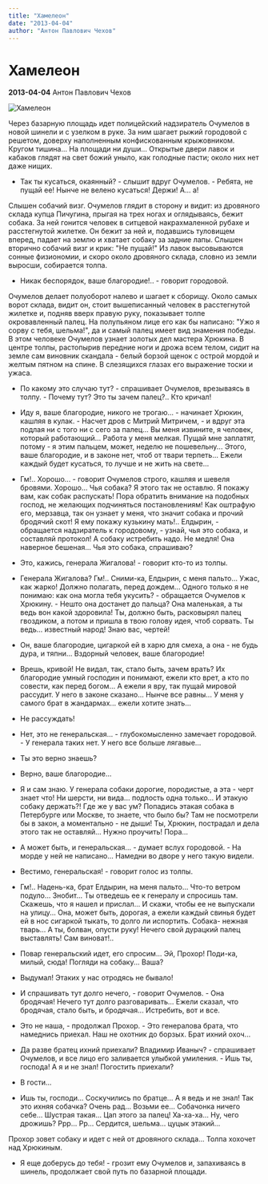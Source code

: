 ```yaml
---
title: "Хамелеон"
date: "2013-04-04"
author: "Антон Павлович Чехов"
---
```


# Хамелеон

**2013-04-04** Антон Павлович Чехов

![Хамелеон](http://dic.academic.ru/pictures/enc_biography/m_25743.jpg)

Через базарную площадь идет полицейский надзиратель Очумелов в новой шинели и с узелком в руке. За ним шагает рыжий городовой с решетом, доверху наполненным конфискованным крыжовником. Кругом тишина... На площади ни души... Открытые двери лавок и кабаков глядят на свет божий уныло, как голодные пасти; около них нет даже нищих.

 - Так ты кусаться, окаянный? - слышит вдруг Очумелов. - Ребята, не пущай ее! Нынче не велено кусаться! Держи! А... а!

Слышен собачий визг. Очумелов глядит в сторону и видит: из дровяного склада купца Пичугина, прыгая на трех ногах и оглядываясь, бежит собака. За ней гонится человек в ситцевой накрахмаленной рубахе и расстегнутой жилетке. Он бежит за ней и, подавшись туловищем вперед, падает на землю и хватает собаку за задние лапы. Слышен вторично собачий визг и крик: "Не пущай!" Из лавок высовываются сонные физиономии, и скоро около дровяного склада, словно из земли выросши, собирается толпа.

 - Никак беспорядок, ваше благородие!.. - говорит городовой.

Очумелов делает полуоборот налево и шагает к сборищу. Около самых ворот склада, видит он, стоит вышеписанный человек в расстегнутой жилетке и, подняв вверх правую руку, показывает толпе окровавленный палец. На полупьяном лице его как бы написано: "Ужо я сорву с тебя, шельма!", да и самый палец имеет вид знамения победы. В этом человеке Очумелов узнает золотых дел мастера Хрюкина. В центре толпы, растопырив передние ноги и дрожа всем телом, сидит на земле сам виновник скандала - белый борзой щенок с острой мордой и желтым пятном на спине. В слезящихся глазах его выражение тоски и ужаса.

 - По какому это случаю тут? - спрашивает Очумелов, врезываясь в толпу. - Почему тут? Это ты зачем палец?.. Кто кричал!

 - Иду я, ваше благородие, никого не трогаю... - начинает Хрюкин, кашляя в кулак. - Насчет дров с Митрий Митричем, - и вдруг эта подлая ни с того ни с сего за палец... Вы меня извините, я человек, который работающий... Работа у меня мелкая. Пущай мне заплатят, потому - я этим пальцем, может, неделю не пошевельну... Этого, ваше благородие, и в законе нет, чтоб от твари терпеть... Ежели каждый будет кусаться, то лучше и не жить на свете...

 - Гм!.. Хорошо... - говорит Очумелов строго, кашляя и шевеля бровями. Хорошо... Чья собака? Я этого так не оставлю. Я покажу вам, как собак распускать! Пора обратить внимание на подобных господ, не желающих подчиняться постановлениям! Как оштрафую его, мерзавца, так он узнает у меня, что значит собака и прочий бродячий скот! Я ему покажу кузькину мать!.. Елдырин, - обращается надзиратель к городовому, - узнай, чья это собака, и составляй протокол! А собаку истребить надо. Не медля! Она наверное бешеная... Чья это собака, спрашиваю?

 - Это, кажись, генерала Жигалова! - говорит кто-то из толпы.

 - Генерала Жигалова? Гм!.. Сними-ка, Елдырин, с меня пальто... Ужас, как жарко! Должно полагать, перед дождем... Одного только я не понимаю: как она могла тебя укусить? - обращается Очумелов к Хрюкину. - Нешто она достанет до пальца? Она маленькая, а ты ведь вон какой здоровила! Ты, должно быть, расковырял палец гвоздиком, а потом и пришла в твою голову идея, чтоб сорвать. Ты ведь... известный народ! Знаю вас, чертей!

 - Он, ваше благородие, цигаркой ей в харю для смеха, а она - не будь дура, и тяпни... Вздорный человек, ваше благородие!

 - Врешь, кривой! Не видал, так, стало быть, зачем врать? Их благородие умный господин и понимают, ежели кто врет, а кто по совести, как перед богом... А ежели я вру, так пущай мировой рассудит. У него в законе сказано... Нынче все равны... У меня у самого брат в жандармах... ежели хотите знать...

 - Не рассуждать!

 - Нет, это не генеральская... - глубокомысленно замечает городовой. - У генерала таких нет. У него все больше лягавые...

 - Ты это верно знаешь?

 - Верно, ваше благородие...

 - Я и сам знаю. У генерала собаки дорогие, породистые, а эта - черт знает что! Ни шерсти, ни вида... подлость одна только... И этакую собаку держать?! Где же у вас ум? Попадись этакая собака в Петербурге или Москве, то знаете, что было бы? Там не посмотрели бы в закон, а моментально - не дыши! Ты, Хрюкин, пострадал и дела этого так не оставляй... Нужно проучить! Пора...

 - А может быть, и генеральская... - думает вслух городовой. - На морде у ней не написано... Намедни во дворе у него такую видели.

 - Вестимо, генеральская! - говорит голос из толпы.

 - Гм!.. Надень-ка, брат Елдырин, на меня пальто... Что-то ветром подуло... Знобит... Ты отведешь ее к генералу и спросишь там. Скажешь, что я нашел и прислал... И скажи, чтобы ее не выпускали на улицу... Она, может быть, дорогая, а ежели каждый свинья будет ей в нос сигаркой тыкать, то долго ли испортить. Собака- нежная тварь... А ты, болван, опусти руку! Нечего свой дурацкий палец выставлять! Сам виноват!..

 - Повар генеральский идет, его спросим... Эй, Прохор! Поди-ка, милый, сюда! Погляди на собаку... Ваша?

 - Выдумал! Этаких у нас отродясь не бывало!

 - И спрашивать тут долго нечего, - говорит Очумелов. - Она бродячая! Нечего тут долго разговаривать... Ежели сказал, что бродячая, стало быть, и бродячая... Истребить, вот и все.

 - Это не наша, - продолжал Прохор. - Это генералова брата, что намеднись приехал. Наш не охотник до борзых. Брат ихний охоч...

 - Да разве братец ихний приехали? Владимир Иваныч? - спрашивает Очумелов, и все лицо его заливается улыбкой умиления. - Ишь ты, господа! А я и не знал! Погостить приехали?

 - В гости...

 - Ишь ты, господи... Соскучились по братце... А я ведь и не знал! Так это ихняя собачка? Очень рад... Возьми ее... Собачонка ничего себе... Шустрая такая... Цап этого за палец! Ха-ха-ха... Ну, чего дрожишь? Ррр... Рр... Сердится, шельма... цуцык этакий...

Прохор зовет собаку и идет с ней от дровяного склада... Толпа хохочет над Хрюкиным.

 - Я еще доберусь до тебя! - грозит ему Очумелов и, запахиваясь в шинель, продолжает свой путь по базарной площади.